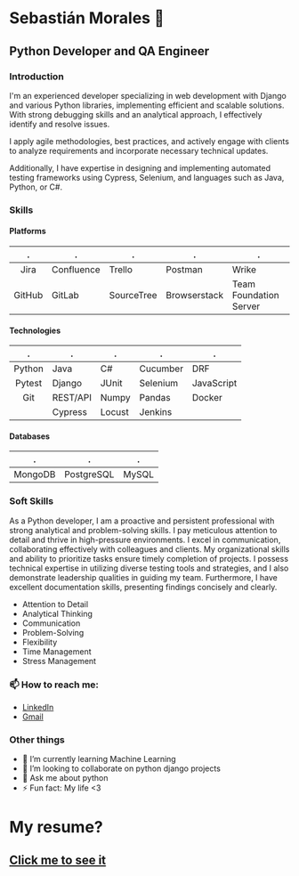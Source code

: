 # Sebastián Morales :dragon:
## Python Developer and QA Engineer
### Introduction
I'm an experienced developer specializing in web development with Django and various Python libraries, implementing efficient and scalable solutions. With strong debugging skills and an analytical approach, I effectively identify and resolve issues.

I apply agile methodologies, best practices, and actively engage with clients to analyze requirements and incorporate necessary technical updates.

Additionally, I have expertise in designing and implementing automated testing frameworks using Cypress, Selenium, and languages such as Java, Python, or C#.

### Skills

#### Platforms


|  	   .      |       .     |       .    	|       .       |           .             |
|:---------:	|------------	|------------	|--------------	|------------------------	|
|    Jira   	| Confluence 	|   Trello   	|    Postman   	|          Wrike         	|
|   GitHub  	|   GitLab   	| SourceTree 	| Browserstack 	| Team Foundation Server 	|


#### Technologies

|     .     |       .       |      .    |       .       |       .       |
|:-----:    |------------   |---------  |--------------	|--------------	|
|   Python  |   Java        |   C#      |   Cucumber    |   DRF         |
|   Pytest  |   Django      |   JUnit   |   Selenium  	|   JavaScript  |
|   Git     |   REST/API    |   Numpy   |   Pandas 	    |   Docker      |
|           |   Cypress     |   Locust  |   Jenkins 	  |               |


#### Databases

|     .     |       .       |     .     |
|:-----:    |------------   |---------  |
|   MongoDB |   PostgreSQL  |   MySQL   |


### Soft Skills
As a Python developer, I am a proactive and persistent professional with strong analytical and problem-solving
skills. I pay meticulous attention to detail and thrive in high-pressure environments. I excel in communication,
collaborating effectively with colleagues and clients. My organizational skills and ability to prioritize tasks ensure
timely completion of projects. I possess technical expertise in utilizing diverse testing tools and strategies, and I
also demonstrate leadership qualities in guiding my team. Furthermore, I have excellent documentation skills,
presenting findings concisely and clearly.

- Attention to Detail 
- Analytical Thinking 
- Communication 
- Problem-Solving 
- Flexibility
- Time Management 
- Stress Management

### 📫 How to reach me:
- [LinkedIn](https://www.linkedin.com/in/sebasti%C3%A1n-morales-delgado-33902b1a1/)
- [Gmail](mailto:sebasmoralesd@gmail.com)

### Other things
- 🌱 I’m currently learning Machine Learning
- 👯 I’m looking to collaborate on python django projects
- 💬 Ask me about python
- ⚡ Fun fact: My life <3

# My resume? 
## [Click me to see it](https://sebasmoralesd.com/cv-sebastian-morales.pdf)

